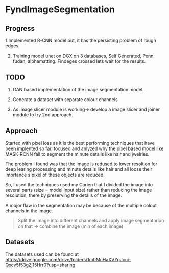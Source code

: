 # FyndImageSegmentation

## Progress
1.Implemented R-CNN model but, it has the persisting problem of rough edges.

2. Training model unet on DGX on 3 databases, Self Generated, Penn fudan, alphamatting. Findeges crossed lets wait for the results.


## TODO
1. GAN based implementation of the image segmentation model.

2. Generate a dataset with separate colour channels

3. As image slicer module is working-> develop a image slicer and joiner module to try 2nd approach.

## Approach
Started with pixel loss as it is the best performing techniques that have been implented so far.
focused and anlyzed why the pixel based model like MASK-RCNN fail to segment the minute details like hair and jwelries.

The problem I found was that the image is redused to lower resoltion for deep learing processing and minute details like hair and all loose their imprtance s pixel of these objects are reduced. 


So, I used the techniques used my Carien that I divided the image into several parts (size = model input size) rather than reducing the image resolution, there by preserving the details of the image.


A mojor flaw in the segmentation may be because of the multiple colout channels in the image.

> Split the image into different channels and apply image segmentarion on that -> combine the image (min of each image)


## Datasets

The datasets used can be found at https://drive.google.com/drive/folders/1m0McHaXVYqJcui-Qxcv5f53gZj15Hrr0?usp=sharing
